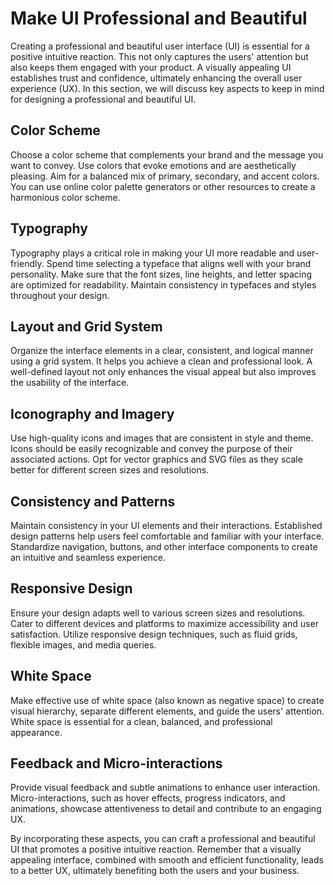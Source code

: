 # Make UI Professional and Beautiful

Creating a professional and beautiful user interface (UI) is essential for a positive intuitive reaction. This not only captures the users' attention but also keeps them engaged with your product. A visually appealing UI establishes trust and confidence, ultimately enhancing the overall user experience (UX). In this section, we will discuss key aspects to keep in mind for designing a professional and beautiful UI.

## Color Scheme

Choose a color scheme that complements your brand and the message you want to convey. Use colors that evoke emotions and are aesthetically pleasing. Aim for a balanced mix of primary, secondary, and accent colors. You can use online color palette generators or other resources to create a harmonious color scheme. 

## Typography

Typography plays a critical role in making your UI more readable and user-friendly. Spend time selecting a typeface that aligns well with your brand personality. Make sure that the font sizes, line heights, and letter spacing are optimized for readability. Maintain consistency in typefaces and styles throughout your design.

## Layout and Grid System

Organize the interface elements in a clear, consistent, and logical manner using a grid system. It helps you achieve a clean and professional look. A well-defined layout not only enhances the visual appeal but also improves the usability of the interface.

## Iconography and Imagery

Use high-quality icons and images that are consistent in style and theme. Icons should be easily recognizable and convey the purpose of their associated actions. Opt for vector graphics and SVG files as they scale better for different screen sizes and resolutions.

## Consistency and Patterns

Maintain consistency in your UI elements and their interactions. Established design patterns help users feel comfortable and familiar with your interface. Standardize navigation, buttons, and other interface components to create an intuitive and seamless experience.

## Responsive Design

Ensure your design adapts well to various screen sizes and resolutions. Cater to different devices and platforms to maximize accessibility and user satisfaction. Utilize responsive design techniques, such as fluid grids, flexible images, and media queries.

## White Space

Make effective use of white space (also known as negative space) to create visual hierarchy, separate different elements, and guide the users' attention. White space is essential for a clean, balanced, and professional appearance.

## Feedback and Micro-interactions

Provide visual feedback and subtle animations to enhance user interaction. Micro-interactions, such as hover effects, progress indicators, and animations, showcase attentiveness to detail and contribute to an engaging UX.

By incorporating these aspects, you can craft a professional and beautiful UI that promotes a positive intuitive reaction. Remember that a visually appealing interface, combined with smooth and efficient functionality, leads to a better UX, ultimately benefiting both the users and your business.